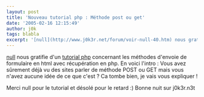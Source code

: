 ```yaml
---
layout: post
title: 'Nouveau tutorial php : Méthode post ou get'
date: '2005-02-16 12:15:49'
author: j0k
tags: blabla
excerpt: '[null](http://www.j0k3r.net/forum/voir-null-40.htm) nous gratifie d''un [tutorial php](http://www.j0k3r.net/php-formulaires-methode-post-ou-get-22.html) concernant les méthodes d''envoie de formulaire en html avec récupération en php.   )   En voici l''intro :   Vous avez sûrement déjà vu des sites parler de méthode POST ou GET mais vous n''avez      ...'
---
```


[null](http://www.j0k3r.net/forum/voir-null-40.htm) nous gratifie d'un [tutorial php](http://www.j0k3r.net/php-formulaires-methode-post-ou-get-22.html) concernant les méthodes d'envoie de formulaire en html avec récupération en php.      En voici l'intro :   Vous avez sûrement déjà vu des sites parler de méthode POST ou GET mais vous n'avez aucune idée de ce que c'est ?   Ca tombe bien, je vais vous expliquer !

Merci null pour le tutorial et désolé pour le retard :)   Bonne nuit sur j0k3r.n3t

